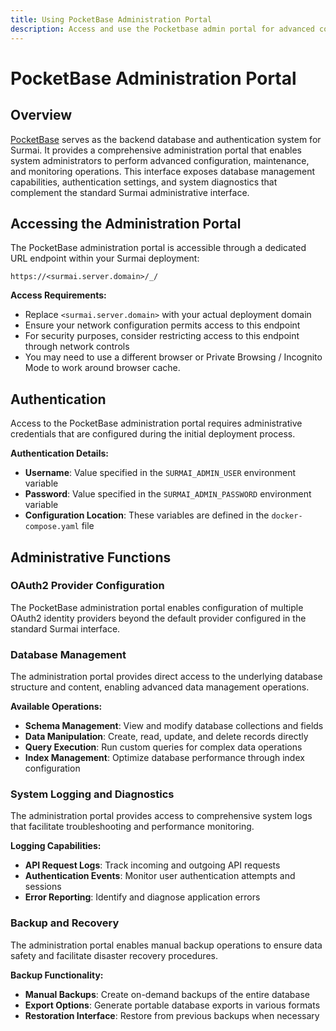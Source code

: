 ```yaml
---
title: Using PocketBase Administration Portal
description: Access and use the Pocketbase admin portal for advanced configuration
---
```


# PocketBase Administration Portal

## Overview

[PocketBase](https://pocketbase.io/) serves as the backend database and authentication system for Surmai. It provides a comprehensive
administration portal that enables system administrators to perform advanced configuration, maintenance, and monitoring
operations. This interface exposes database management capabilities, authentication settings, and system diagnostics
that complement the standard Surmai administrative interface.

## Accessing the Administration Portal

The PocketBase administration portal is accessible through a dedicated URL endpoint within your Surmai deployment:

```
https://<surmai.server.domain>/_/
```

**Access Requirements:**

- Replace `<surmai.server.domain>` with your actual deployment domain
- Ensure your network configuration permits access to this endpoint
- For security purposes, consider restricting access to this endpoint through network controls
- You may need to use a different browser or Private Browsing / Incognito Mode to work around browser cache.

## Authentication

Access to the PocketBase administration portal requires administrative credentials that are configured during the
initial deployment process.

**Authentication Details:**

- **Username**: Value specified in the `SURMAI_ADMIN_USER` environment variable
- **Password**: Value specified in the `SURMAI_ADMIN_PASSWORD` environment variable
- **Configuration Location**: These variables are defined in the `docker-compose.yaml` file

## Administrative Functions

### OAuth2 Provider Configuration

The PocketBase administration portal enables configuration of multiple OAuth2 identity providers beyond the default
provider configured in the standard Surmai interface.

### Database Management

The administration portal provides direct access to the underlying database structure and content, enabling advanced
data management operations.

**Available Operations:**

- **Schema Management**: View and modify database collections and fields
- **Data Manipulation**: Create, read, update, and delete records directly
- **Query Execution**: Run custom queries for complex data operations
- **Index Management**: Optimize database performance through index configuration

### System Logging and Diagnostics

The administration portal provides access to comprehensive system logs that facilitate troubleshooting and performance
monitoring.

**Logging Capabilities:**

- **API Request Logs**: Track incoming and outgoing API requests
- **Authentication Events**: Monitor user authentication attempts and sessions
- **Error Reporting**: Identify and diagnose application errors

### Backup and Recovery

The administration portal enables manual backup operations to ensure data safety and facilitate disaster recovery
procedures.

**Backup Functionality:**

- **Manual Backups**: Create on-demand backups of the entire database
- **Export Options**: Generate portable database exports in various formats
- **Restoration Interface**: Restore from previous backups when necessary
